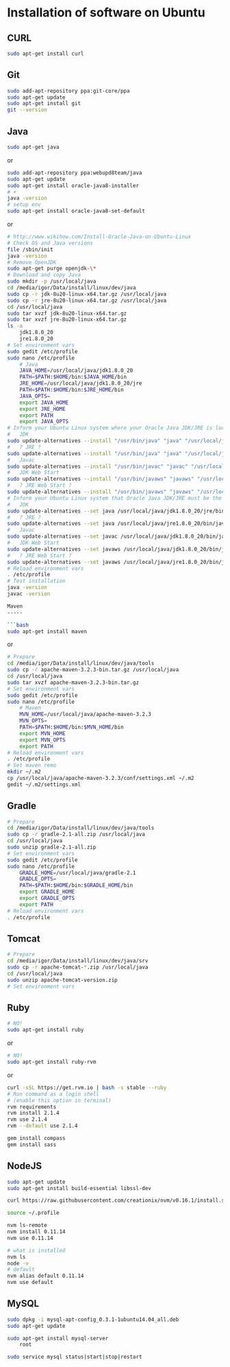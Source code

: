 Installation of software on Ubuntu
==================================

CURL
----

```bash
sudo apt-get install curl
```

Git
---

```bash
sudo add-apt-repository ppa:git-core/ppa
sudo apt-get update
sudo apt-get install git
git --version
```

Java
----

```bash
sudo apt-get java
```
or
```bash
sudo add-apt-repository ppa:webupd8team/java
sudo apt-get update
sudo apt-get install oracle-java8-installer
# +
java -version
# setup env
sudo apt-get install oracle-java8-set-default
```
or
```bash
# http://www.wikihow.com/Install-Oracle-Java-on-Ubuntu-Linux
# Check OS and Java versions
file /sbin/init
java -version
# Remove OpenJDK
sudo apt-get purge openjdk-\*
# Download and copy Java
sudo mkdir -p /usr/local/java
cd /media/igor/Data/install/linux/dev/java
sudo cp -r jdk-8u20-linux-x64.tar.gz /usr/local/java
sudo cp -r jre-8u20-linux-x64.tar.gz /usr/local/java
cd /usr/local/java
sudo tar xvzf jdk-8u20-linux-x64.tar.gz
sudo tar xvzf jre-8u20-linux-x64.tar.gz
ls -a
	jdk1.8.0_20
	jre1.8.0_20
# Set environment vars
sudo gedit /etc/profile
sudo nano /etc/profile
	# Java
	JAVA_HOME=/usr/local/java/jdk1.8.0_20
	PATH=$PATH:$HOME/bin:$JAVA_HOME/bin
	JRE_HOME=/usr/local/java/jdk1.8.0_20/jre
	PATH=$PATH:$HOME/bin:$JRE_HOME/bin
	JAVA_OPTS=
	export JAVA_HOME
	export JRE_HOME
	export PATH
	export JAVA_OPTS
# Inform your Ubuntu Linux system where your Oracle Java JDK/JRE is located
#	JDK
sudo update-alternatives --install "/usr/bin/java" "java" "/usr/local/java/jdk1.8.0_20/jre/bin/java" 1
#	? JRE ?
sudo update-alternatives --install "/usr/bin/java" "java" "/usr/local/java/jre1.8.0_20/bin/java" 1
#	Javac
sudo update-alternatives --install "/usr/bin/javac" "javac" "/usr/local/java/jdk1.8.0_20/bin/javac" 1
#	JDK Web Start
sudo update-alternatives --install "/usr/bin/javaws" "javaws" "/usr/local/java/jdk1.8.0_20/bin/javaws" 1
#	? JRE Web Start ?
sudo update-alternatives --install "/usr/bin/javaws" "javaws" "/usr/local/java/jre1.8.0_20/bin/javaws" 1
# Inform your Ubuntu Linux system that Oracle Java JDK/JRE must be the default Java
#	JDK
sudo update-alternatives --set java /usr/local/java/jdk1.8.0_20/jre/bin/java
#	? JRE ?
sudo update-alternatives --set java /usr/local/java/jre1.8.0_20/bin/java 
#	Javac
sudo update-alternatives --set javac /usr/local/java/jdk1.8.0_20/bin/javac
#	JDK Web Start
sudo update-alternatives --set javaws /usr/local/java/jdk1.8.0_20/bin/javaws
#	? JRE Web Start ?
sudo update-alternatives --set javaws /usr/local/java/jre1.8.0_20/bin/javaws
# Reload environment vars
. /etc/profile
# Test installation
java -version 
javac -version 

Maven
-----

```bash
sudo apt-get install maven
```
or
```bash
# Prepare
cd /media/igor/Data/install/linux/dev/java/tools
sudo cp -r apache-maven-3.2.3-bin.tar.gz /usr/local/java
cd /usr/local/java
sudo tar xvzf apache-maven-3.2.3-bin.tar.gz
# Set environment vars
sudo gedit /etc/profile
sudo nano /etc/profile
	# Maven
	MVN_HOME=/usr/local/java/apache-maven-3.2.3
	MVN_OPTS=
	PATH=$PATH:$HOME/bin:$MVN_HOME/bin
	export MVN_HOME
	export MVN_OPTS
	export PATH
# Reload environment vars
. /etc/profile
# Set maven remo
mkdir ~/.m2
cp /usr/local/java/apache-maven-3.2.3/conf/settings.xml ~/.m2
gedit ~/.m2/settings.xml
```

Gradle
------

```bash
# Prepare
cd /media/igor/Data/install/linux/dev/java/tools
sudo cp -r gradle-2.1-all.zip /usr/local/java
cd /usr/local/java
sudo unzip gradle-2.1-all.zip
# Set environment vars
sudo gedit /etc/profile
sudo nano /etc/profile
	GRADLE_HOME=/usr/local/java/gradle-2.1
	GRADLE_OPTS=
	PATH=$PATH:$HOME/bin:$GRADLE_HOME/bin
	export GRADLE_HOME
	export GRADLE_OPTS
	export PATH
# Reload environment vars
. /etc/profile
```

Tomcat
------

```bash
# Prepare
cd /media/igor/Data/install/linux/dev/java/srv
sudo cp -r apache-tomcat-*.zip /usr/local/java
cd /usr/local/java
sudo unzip apache-tomcat-version.zip
# Set environment vars
```

Ruby
----

```bash
# NO!
sudo apt-get install ruby
```
or
```bash
# NO!
sudo apt-get install ruby-rvm
```
or
```bash
curl -sSL https://get.rvm.io | bash -s stable --ruby
# Run command as a login shell
# (enable this option in terminal)
rvm requirements
rvm install 2.1.4
rvm use 2.1.4
rvm --default use 2.1.4

gem install compass
gem install sass
```

NodeJS
------

```bash
sudo apt-get update
sudo apt-get install build-essential libssl-dev

curl https://raw.githubusercontent.com/creationix/nvm/v0.16.1/install.sh | sh

source ~/.profile

nvm ls-remote
nvm install 0.11.14
nvm use 0.11.14

# what is installed
nvm ls 
node -v
# default
nvm alias default 0.11.14
nvm use default
```

MySQL
-----

```bash
sudo dpkg -i mysql-apt-config_0.3.1-1ubuntu14.04_all.deb
sudo apt-get update

sudo apt-get install mysql-server
	root
```

```bash
sudo service mysql status|start|stop|restart
```

